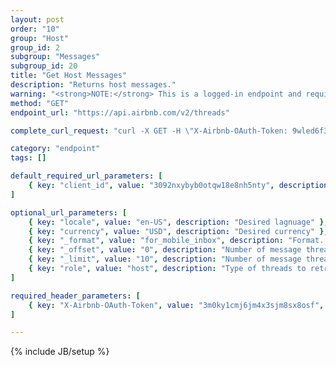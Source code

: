 ```yaml
---
layout: post
order: "10"
group: "Host"
group_id: 2
subgroup: "Messages"
subgroup_id: 20
title: "Get Host Messages"
description: "Returns host messages."
warning: "<strong>NOTE:</strong> This is a logged-in endpoint and requires an <strong>access_token</strong>. See <a href=\"#login-by-email\">Login Endpoints.</a>"
method: "GET"
endpoint_url: "https://api.airbnb.com/v2/threads"

complete_curl_request: "curl -X GET -H \"X-Airbnb-OAuth-Token: 9wled6f39td9vksj280twe10w\" -d \"client_id=3092nxybyb0otqw18e8nh5nty\" -d \"locale=en-US\" -d \"currency=USD\" -d \"_format=for_mobile_inbox\" -d \"_limit=10\" -d \"_offset=0\" -d \"role=host\" https://api.airbnb.com/v2/threads"

category: "endpoint"
tags: []

default_required_url_parameters: [
	{ key: "client_id", value: "3092nxybyb0otqw18e8nh5nty", description: "API Key" }
]

optional_url_parameters: [
	{ key: "locale", value: "en-US", description: "Desired lagnuage" },
	{ key: "currency", value: "USD", description: "Desired currency" },
	{ key: "_format", value: "for_mobile_inbox", description: "Format.  Not sure what values this takes." },
	{ key: "_offset", value: "0", description: "Number of message threads to offset in search" },
	{ key: "_limit", value: "10", description: "Number of message threads to display at once" },
	{ key: "role", value: "host", description: "Type of threads to retrieve. \"guest\", \"host\", or don't include this param for both" }
]

required_header_parameters: [
	{ key: "X-Airbnb-OAuth-Token", value: "3m0ky1cmj6jm4x3sjm8sx8osf", description: "Airbnb auth token (from auth-ing with login endpoints)" }
]

---
```

{% include JB/setup %}
